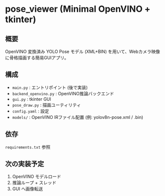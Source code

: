 # pose_viewer (Minimal OpenVINO + tkinter)

## 概要
OpenVINO 変換済み YOLO Pose モデル (XML+BIN) を用いて、Webカメラ映像に骨格描画する簡易GUIアプリ。

## 構成
- `main.py` : エントリポイント (後で実装)
- `backend_openvino.py` : OpenVINO推論バックエンド
- `gui.py` : tkinter GUI
- `pose_draw.py` : 描画ユーティリティ
- `config.yaml` : 設定
- `models/` : OpenVINO IRファイル配置 (例: yolov8n-pose.xml / .bin)

## 依存
`requirements.txt` 参照

## 次の実装予定
1. OpenVINO モデルロード
2. 推論ループ + スレッド
3. GUI へ画像転送
